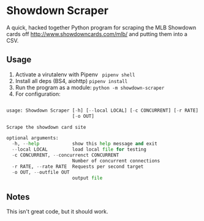 # Showdown Scraper
A quick, hacked together Python program for scraping the MLB Showdown cards off 
http://www.showdowncards.com/mlb/ and putting them into a CSV.

## Usage
1. Activate a virutalenv with Pipenv
` pipenv shell`
2. Install all deps (BS4, aiohttp)
`pipenv install`
3. Run the program as a module:
`python -m showdown-scraper`
4. For configuration:

```python -m showdown-scraper --help

usage: Showdown Scraper [-h] [--local LOCAL] [-c CONCURRENT] [-r RATE]
                        [-o OUT]

Scrape the showdown card site

optional arguments:
  -h, --help            show this help message and exit
  --local LOCAL         load local file for testing
  -c CONCURRENT, --concurrenct CONCURRENT
                        Number of concurrent connections
  -r RATE, --rate RATE  Requests per second target
  -o OUT, --outfile OUT
                        output file
```

## Notes
This isn't great code, but it should work.
